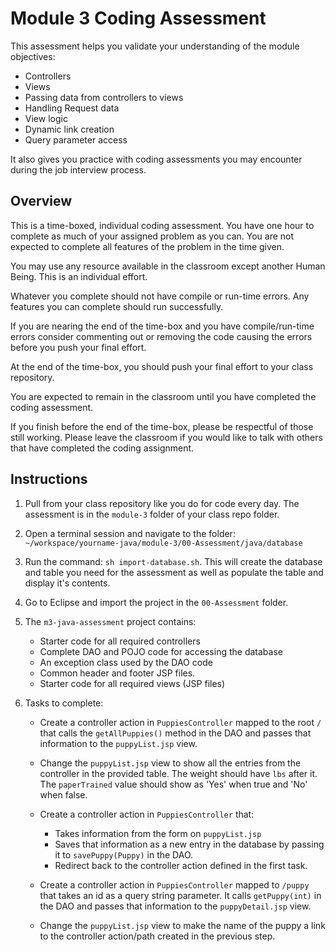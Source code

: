 # Module 3 Coding Assessment

This assessment helps you validate your understanding of the module objectives:

- Controllers
- Views
- Passing data from controllers to views
- Handling Request data
- View logic
- Dynamic link creation
- Query parameter access

It also gives you practice with coding assessments you may encounter during the job interview process.

## Overview

This is a time-boxed, individual coding assessment. You have one hour to complete as much of your assigned problem as you can. You are not expected to complete all features of the problem in the time given.

You may use any resource available in the classroom except another Human Being. This is an individual effort.

Whatever you complete should not have compile or run-time errors. Any features you can complete should run successfully.

If you are nearing the end of the time-box and you have compile/run-time errors consider commenting out or removing the code causing the errors before you push your final effort.

At the end of the time-box, you should push your final effort to your class repository.

You are expected to remain in the classroom until you have completed the coding assessment.

If you finish before the end of the time-box, please be respectful of those still working. Please leave the classroom if you would like to talk with others that have completed the coding assignment.

<div style="page-break-after: always;"></div>

## Instructions

1. Pull from your class repository like you do for code every day. The assessment is in the `module-3` folder of your class repo folder.

2. Open a terminal session and navigate to the folder:
 ```~/workspace/yourname-java/module-3/00-Assessment/java/database```

3. Run the command:  `sh import-database.sh`.  This will create the database and table you need for the assessment as well as populate the table and display it's contents.  

4. Go to Eclipse and import the project in the `00-Assessment` folder.

5. The `m3-java-assessment` project contains:
    * Starter code for all required controllers
    * Complete DAO and POJO code for accessing the database
    * An exception class used by the DAO code
    * Common header and footer JSP files.
    * Starter code for all required views (JSP files)

4.  Tasks to complete:
    * Create a controller action in `PuppiesController` mapped to the root `/` that calls the `getAllPuppies()` method in the DAO and passes that information to the `puppyList.jsp` view.

    * Change the `puppyList.jsp` view to show all the entries from the controller in the provided table. The weight should have `lbs` after it. The `paperTrained` value should show as 'Yes' when true and 'No' when false.

    * Create a controller action in `PuppiesController` that:
        * Takes information from the form on `puppyList.jsp`
        * Saves that information as a new entry in the database by passing it to `savePuppy(Puppy)` in the DAO. 
        * Redirect back to the controller action defined in the first task.

    * Create a controller action in `PuppiesController` mapped to `/puppy` that takes an id as a query string parameter. It calls `getPuppy(int)` in the DAO and passes that information to the `puppyDetail.jsp` view.

    * Change the `puppyList.jsp` view to make the name of the puppy a link to the controller action/path created in the previous step.